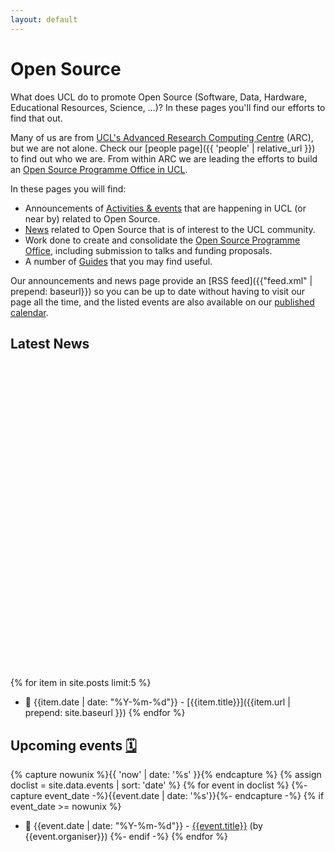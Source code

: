 ```yaml
---
layout: default
---
```


# Open Source

What does UCL do to promote Open Source (Software, Data, Hardware, Educational Resources, Science, ...)? In these pages you'll find our efforts to find that out.

Many of us are from [UCL's Advanced Research Computing Centre](https://ucl.ac.uk/arc) (ARC), but we are not alone. Check our [people page]({{ 'people' | relative_url }}) to find out who we are. From within ARC we are leading the efforts to build an [Open Source Programme Office in UCL](./ospo).

In these pages you will find:

- Announcements of [Activities & events](./events) that are happening in UCL (or near by) related to Open Source.
- [News](./news) related to Open Source that is of interest to the UCL community.
- Work done to create and consolidate the [Open Source Programme Office](./ospo), including submission to talks and funding proposals.
- A number of [Guides](./guides) that you may find useful.

Our announcements and news page provide an <i class="fa-solid fa-rss"></i> [RSS feed]({{"feed.xml" | prepend: baseurl}}) so you can be up to date without having to visit our page all the time, and the listed events are also available on our [published calendar](https://outlook.office365.com/owa/calendar/30254fbb15664ffaad6db9083612c8fc@ucl.ac.uk/0b3efa837e1e463ebf8b0d56d134c42d11556152029707409414/calendar.ics).

## Latest News <a href="{{'feed.xml' | prepend: baseurl}}"> <span class="icon-image  icon--github"> <svg viewBox="0 0 16 16"> <path fill="#000000" d="{{ site.data.icons.rss_logo }}"/> </svg> </span></a>

<!-- List of latest 5 news articles -->

{% for item in site.posts limit:5 %} <!-- site.posts is already sorted -->

- 📆 {{item.date | date: "%Y-%m-%d"}} - [{{item.title}}]({{item.url | prepend: site.baseurl }})
  {% endfor %}

## Upcoming events [🗓️](https://outlook.office365.com/owa/calendar/30254fbb15664ffaad6db9083612c8fc@ucl.ac.uk/0b3efa837e1e463ebf8b0d56d134c42d11556152029707409414/calendar.ics)

{% capture nowunix %}{{ 'now' | date: '%s' }}{% endcapture %}
{% assign doclist =  site.data.events | sort: 'date' %}
{% for event in doclist %}
{%- capture event_date -%}{{event.date | date: '%s'}}{%- endcapture -%}
{% if event_date >= nowunix %}

- 📆 {{event.date | date: "%Y-%m-%d"}} - [{{event.title}}]({{event.url}}) (by {{event.organiser}})
  {%- endif -%}
  {% endfor %}
